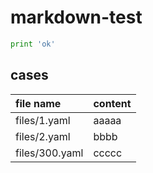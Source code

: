 # markdown-test

```py
print 'ok'
```

## cases

<!-- start -->
|file name|content|
|:--|:--|
|files/1.yaml|aaaaa|
|files/2.yaml|bbbb|
|files/300.yaml|ccccc|
<!-- end -->
